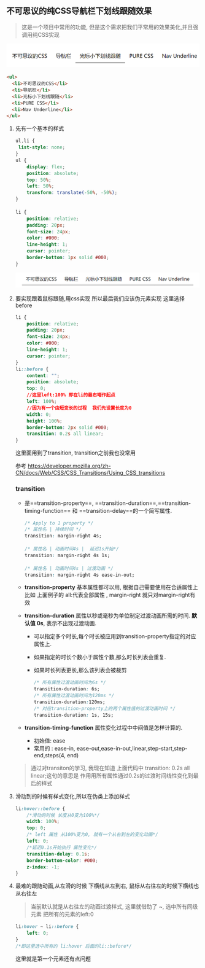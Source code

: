 ## 不可思议的纯CSS导航栏下划线跟随效果

> 这是一个项目中常用的功能, 但是这个需求把我们平常用的效果美化,并且强调用纯CSS实现

![image-20210220163905615](不可思议的纯CSS导航栏下划线跟随效果.assets/image-20210220163905615.png)

~~~html
<ul>
  <li>不可思议的CSS</li>
  <li>导航栏</li>
  <li>光标小下划线跟随</li>
  <li>PURE CSS</li>
  <li>Nav Underline</li>
</ul>
~~~

1. 先有一个基本的样式

   ~~~css
   ul,li {
   	list-style: none;
   }
   ul {
       display: flex;
       position: absolute;
       top: 50%;
       left: 50%;
       transform: translate(-50%, -50%);
   }
   
   li {
       position: relative;
       padding: 20px;
       font-size: 24px;
       color: #000;
       line-height: 1;
       cursor: pointer;
       border-bottom: 1px solid #000;
   }
   ~~~

   ![image-20210220163905615](不可思议的纯CSS导航栏下划线跟随效果.assets/image-20210220121257272.png)

2. 要实现跟着鼠标跟随,用css实现 所以最后我们应该伪元素实现 这里选择before

   ~~~css
   li {
       position: relative;
       padding: 20px;
       font-size: 24px;
       color: #000;
       line-height: 1;
       cursor: pointer;
   }
   li::before {
       content: "";
       position: absolute;
       top: 0;
       //这里left:100% 即在li的最右端作起点
       left: 100%;
       //因为有一个由短变长的过程  我们先设置长度为0
       width: 0;
       height: 100%;
       border-bottom: 2px solid #000;
       transition: 0.2s all linear;
   }
   ~~~

   这里面用到了transition,  transition之前我也没常用

   参考 https://developer.mozilla.org/zh-CN/docs/Web/CSS/CSS_Transitions/Using_CSS_transitions

   ### **transition** 

   * 是==transition-property==, ==transition-duration==,==transition-timing-function== 和 ==transition-delay==的一个简写属性.

     ~~~css
     /* Apply to 1 property */
     /* 属性名 | 持续时间 */
     transition: margin-right 4s;
     
     /* 属性名 | 动画时间4s |  延迟1s开始*/
     transition: margin-right 4s 1s;
     
     /* 属性名 | 动画时间4s | 过渡动画 */
     transition: margin-right 4s ease-in-out;
     ~~~

     

   * **transition-property**  基本属性都可以用,  根据自己需要使用在合适属性上  比如 上面例子的 all:代表全部属性 , margin-right 就只对margin-right有效

   * **transition-duration** 属性以秒或毫秒为单位制定过渡动画所需的时间. **默认值 0s**, 表示不出现过渡动画.

     * 可以指定多个时长,每个时长被应用到transition-property指定的对应属性上.

     * 如果指定的时长个数小于属性个数,那么时长列表会重复.

     * 如果时长列表更长,那么该列表会被裁剪

       ~~~css
       /* 所有属性过渡动画时间为6s */
       transition-duration: 6s;  
       /* 所有属性过渡动画时间为120ms */
       transition-duration:120ms;
       /* 对应transition-property上的两个属性值的过渡动画时间 */
       transition-duration: 1s, 15s;
       ~~~

   * **transition-timing-function** 属性变化过程中中间值是怎样计算的.
     * 初始值: ease
     * 常用的 : ease-in, ease-out,ease-in-out,linear,step-start,step-end,steps(4, end)

   > 通过对transiton的学习,  我现在知道 上面代码中 transition: 0.2s all linear;这句的意思是 作用用所有属性通过0.2s的过渡时间线性变化到最后的样式

3. 滑动到的时候有样式变化,所以在伪类上添加样式

   ~~~css
   li:hover::before {
       /*滑动的时候 长度从0变为100%*/
       width: 100%;
       top: 0;
       /* left 属性 从100%变为0, 就有一个从右到左的变化动画*/
       left: 0;
       /*延迟0.1s开始执行 属性变化*/
       transition-delay: 0.1s;
       border-bottom-color: #000;
       z-index: -1;
   }
   ~~~

4. 最难的跟随动画,从左滑的时候 下横线从左到右,  鼠标从右往左的时候下横线也从右往左

   > 当前默认就是从右往左的动画过渡样式, 这里就借助了 ~,  选中所有同级元素 把所有的元素的left:0 

   ~~~css
   li:hover ~ li::before {
       left: 0;
   }
   /*即这里选中所有的 li:hover 后面的li::before*/
   ~~~

   这里就是第一个元素还有点问题